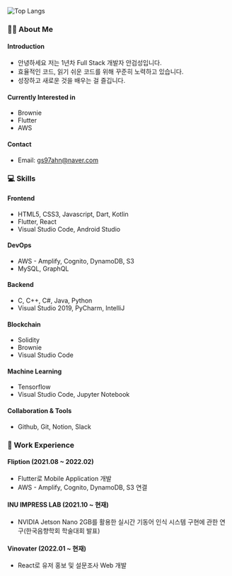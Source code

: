 ![Top Langs](https://github-readme-stats.vercel.app/api/top-langs/?username=gs97ahn&layout=compact&hide=objective-c,shell,java,swift,kotlin)

### 👨‍💻 About Me
#### Introduction
- 안녕하세요 저는 1년차 Full Stack 개발자 안검성입니다.
- 효율적인 코드, 읽기 쉬운 코드를 위해 꾸준히 노력하고 있습니다.
- 성장하고 새로운 것을 배우는 걸 즐깁니다.

#### Currently Interested in
- Brownie
- Flutter
- AWS

#### Contact
- Email: gs97ahn@naver.com

### 💻 Skills
#### Frontend
- HTML5, CSS3, Javascript, Dart, Kotlin
- Flutter, React
- Visual Studio Code, Android Studio

#### DevOps
- AWS - Amplify, Cognito, DynamoDB, S3
- MySQL, GraphQL

#### Backend
- C, C++, C#, Java, Python
- Visual Studio 2019, PyCharm, IntelliJ

#### Blockchain
- Solidity
- Brownie
- Visual Studio Code

#### Machine Learning
- Tensorflow
- Visual Studio Code, Jupyter Notebook

#### Collaboration & Tools
- Github, Git, Notion, Slack

### 👔 Work Experience
#### Fliption (2021.08 ~ 2022.02)
- Flutter로 Mobile Application 개발
- AWS - Amplify, Cognito, DynamoDB, S3 연결

#### INU IMPRESS LAB (2021.10 ~ 현재)
- NVIDIA Jetson Nano 2GB를 활용한 실시간 기동어 인식 시스템 구현에 관한 연구(한국음향학회 학술대회 발표)


#### Vinovater (2022.01 ~ 현재)
- React로 유저 홍보 및 설문조사 Web 개발
<!--
**gs97ahn/gs97ahn** is a ✨ _special_ ✨ repository because its `README.md` (this file) appears on your GitHub profile.

Here are some ideas to get you started:

- 🔭 I’m currently working on ...
- 🌱 I’m currently learning ...
- 👯 I’m looking to collaborate on ...
- 📫 How to reach me: ...
- 😄 Pronouns: ...
- ⚡ Fun fact: ...
-->

